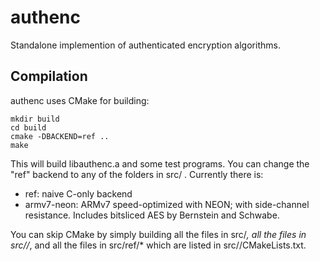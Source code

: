 authenc
=======

Standalone implemention of authenticated encryption algorithms.

## Compilation

authenc uses CMake for building:

```
mkdir build
cd build
cmake -DBACKEND=ref ..
make
```

This will build libauthenc.a and some test programs.
You can change the "ref" backend to any of the folders in src/ .
Currently there is:

* ref: naive C-only backend
* armv7-neon: ARMv7 speed-optimized with NEON; with side-channel resistance. Includes bitsliced AES by Bernstein and Schwabe.

You can skip CMake by simply building all the files in src/*, all the files in src/<backend>/*, and all the files
in src/ref/* which are listed in src/<backend>/CMakeLists.txt.

